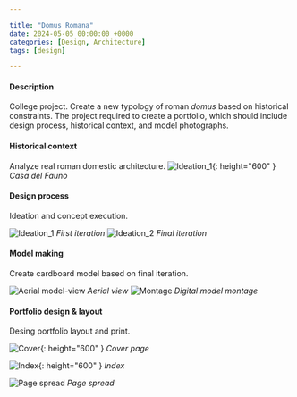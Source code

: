 ```yaml
---

title: "Domus Romana"
date: 2024-05-05 00:00:00 +0000
categories: [Design, Architecture]
tags: [design]

---
```


#### Description

College project. Create a new typology of roman *domus* based on historical constraints. The project required to create a portfolio, which should include design process, historical context, and model photographs. 

#### Historical context

Analyze real roman domestic architecture.
![Ideation_1](../assets/img/domus/domus_2.jpg){: height="600" }
 _Casa del Fauno_

#### Design process

Ideation and concept execution. 

![Ideation_1](../assets/img/domus/domus_0.jpg)
_First iteration_
![Ideation_2](../assets/img/domus/domus_1.jpg)
_Final iteration_

#### Model making 
Create cardboard model based on final iteration. 

![Aerial model-view](../assets/img/domus/caderno21.jpg)
_Aerial view_
![Montage](../assets/img/domus/caderno24.jpg)
_Digital model montage_

#### Portfolio design & layout

Desing portfolio layout and print.

![Cover](../assets/img/domus/caderno.jpg){: height="600" }
_Cover page_

![Index](../assets/img/domus/caderno3.jpg){: height="600" }
_Index_

![Page spread](../assets/img/domus/caderno_final.jpg)
_Page spread_